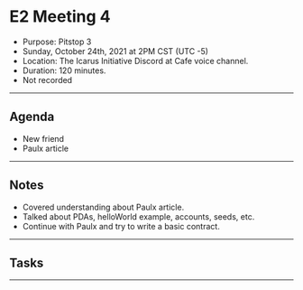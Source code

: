 # E2 Meeting 4

- Purpose: Pitstop 3
- Sunday, October 24th, 2021 at 2PM CST (UTC -5)
- Location: The Icarus Initiative Discord at Cafe voice channel.
- Duration: 120 minutes.
- Not recorded

---

## Agenda

- New friend
- Paulx article

---

## Notes

- Covered understanding about Paulx article.
- Talked about PDAs, helloWorld example, accounts, seeds, etc.
- Continue with Paulx and try to write a basic contract.

---

## Tasks

---
